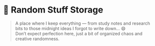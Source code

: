# 📁 Random Stuff Storage

> A place where I keep everything — from study notes and research bits to those midnight ideas I forgot to write down... 😄  
> Don’t expect perfection here, just a bit of organized chaos and creative randomness.
